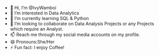 - 👋 Hi, I’m @IvyWamboi
- 👀 I’m interested in Data Analytics
- 🌱 I’m currently learning SQL & Python
- 💞️ I’m looking to collaborate on Data Analysis Projects or any Projects which require an Analyst.
- 📫 Reach me through my social media accounts on my profile.
- 😄 Pronouns:She/Her
- ⚡ Fun fact: I enjoy Coffee!

<!---
IvyWamboi/IvyWamboi is a ✨ special ✨ repository because its `README.md` (this file) appears on your GitHub profile.
You can click the Preview link to take a look at your changes.
--->
